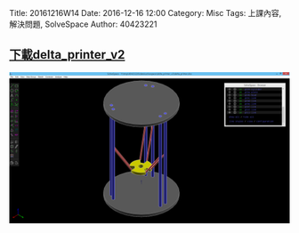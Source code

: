 Title: 20161216W14
Date: 2016-12-16 12:00
Category: Misc
Tags: 上課內容, 解決問題, SolveSpace
Author: 40423221

<h2><a href="https://github.com/40423226/2016fallcadp_hw/raw/ghpages/data/solvespace/delta_printer_v2.7z">下載delta_printer_v2</a></h2>
<img src="../data/solvespace/delta_printer_v2/delta_printer.png" width="800" />